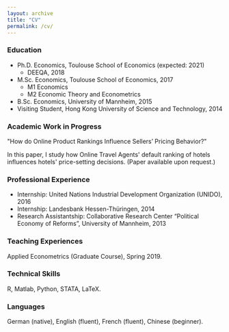 ```yaml
---
layout: archive
title: "CV"
permalink: /cv/
---
```



### Education
* Ph.D. Economics, Toulouse School of Economics (expected: 2021)
  * DEEQA, 2018
* M.Sc. Economics, Toulouse School of Economics, 2017
  * M1 Economics
  * M2 Economic Theory and Econometrics
* B.Sc. Economics, University of Mannheim, 2015
* Visiting Student, Hong Kong University of Science and Technology, 2014
  
### Academic Work in Progress
"How do Online Product Rankings Influence Sellers’ Pricing Behavior?" 

In this paper, I study how Online Travel Agents' default ranking of hotels influences hotels' price-setting decisions. (Paper available upon request.)

### Professional Experience
* Internship: United Nations Industrial Development Organization (UNIDO), 2016
* Internship: Landesbank Hessen-Th&uuml;ringen, 2014
* Research Assistantship: Collaborative Research Center “Political Economy of Reforms”, University of Mannheim, 2013

### Teaching Experiences
Applied Econometrics (Graduate Course), Spring 2019.
  
### Technical Skills
R, Matlab, Python, STATA, LaTeX.

### Languages
German (native), English (fluent), French (fluent), Chinese (beginner).
